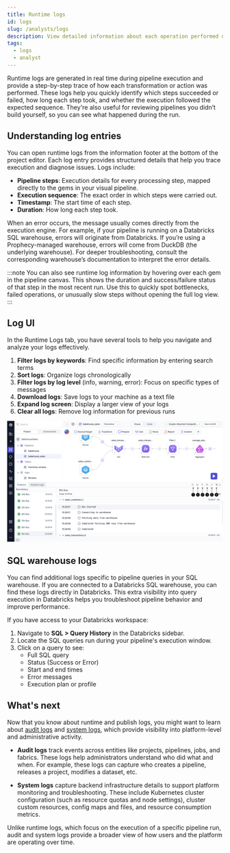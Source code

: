 ```yaml
---
title: Runtime logs
id: logs
slug: /analysts/logs
description: View detailed information about each operation performed during a pipeline run
tags:
  - logs
  - analyst
---
```


Runtime logs are generated in real time during pipeline execution and provide a step-by-step trace of how each transformation or action was performed. These logs help you quickly identify which steps succeeded or failed, how long each step took, and whether the execution followed the expected sequence. They're also useful for reviewing pipelines you didn’t build yourself, so you can see what happened during the run.

## Understanding log entries

You can open runtime logs from the information footer at the bottom of the project editor. Each log entry provides structured details that help you trace execution and diagnose issues. Logs include:

- **Pipeline steps**: Execution details for every processing step, mapped directly to the gems in your visual pipeline.
- **Execution sequence**: The exact order in which steps were carried out.
- **Timestamp**: The start time of each step.
- **Duration**: How long each step took.

When an error occurs, the message usually comes directly from the execution engine. For example, if your pipeline is running on a Databricks SQL warehouse, errors will originate from Databricks. If you’re using a Prophecy-managed warehouse, errors will come from DuckDB (the underlying warehouse). For deeper troubleshooting, consult the corresponding warehouse’s documentation to interpret the error details.

:::note
You can also see runtime log information by hovering over each gem in the pipeline canvas. This shows the duration and success/failure status of that step in the most recent run. Use this to quickly spot bottlenecks, failed operations, or unusually slow steps without opening the full log view.
:::

## Log UI

In the Runtime Logs tab, you have several tools to help you navigate and analyze your logs effectively.

1. **Filter logs by keywords**: Find specific information by entering search terms
1. **Sort logs**: Organize logs chronologically
1. **Filter logs by log level** (info, warning, error): Focus on specific types of messages
1. **Download logs**: Save logs to your machine as a text file
1. **Expand log screen**: Display a larger view of your logs
1. **Clear all logs**: Remove log information for previous runs

![Runtime logs](img/runtime-logs.png)

## SQL warehouse logs

You can find additional logs specific to pipeline queries in your SQL warehouse. If you are connected to a Databricks SQL warehouse, you can find these logs directly in Databricks. This extra visibility into query execution in Databricks helps you troubleshoot pipeline behavior and improve performance.

If you have access to your Databricks workspace:

1. Navigate to **SQL > Query History** in the Databricks sidebar.
2. Locate the SQL queries run during your pipeline's execution window.
3. Click on a query to see:
   - Full SQL query
   - Status (Success or Error)
   - Start and end times
   - Error messages
   - Execution plan or profile

## What's next

Now that you know about runtime and publish logs, you might want to learn about [audit logs](/administration/audit-logging) and [system logs](/getting-help/prophecy-details), which provide visibility into platform-level and administrative activity.

- **Audit logs** track events across entities like projects, pipelines, jobs, and fabrics. These logs help administrators understand who did what and when. For example, these logs can capture who creates a pipeline, releases a project, modifies a dataset, etc.

- **System logs** capture backend infrastructure details to support platform monitoring and troubleshooting. These include Kubernetes cluster configuration (such as resource quotas and node settings), cluster custom resources, config maps and files, and resource consumption metrics.

Unlike runtime logs, which focus on the execution of a specific pipeline run, audit and system logs provide a broader view of how users and the platform are operating over time.
